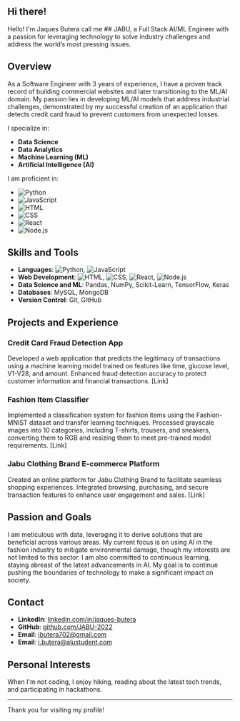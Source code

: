 ## Hi there!

Hello! I'm Jaques Butera call me ## JABU, a Full Stack AI/ML Engineer with a passion for leveraging technology to solve industry challenges and address the world’s most pressing issues.

## Overview

As a Software Engineer with 3 years of experience, I have a proven track record of building commercial websites and later transitioning to the ML/AI domain. My passion lies in developing ML/AI models that address industrial challenges, demonstrated by my successful creation of an application that detects credit card fraud to prevent customers from unexpected losses.

I specialize in:
- **Data Science**
- **Data Analytics**
- **Machine Learning (ML)**
- **Artificial Intelligence (AI)**

I am proficient in:
- ![Python](https://img.shields.io/badge/Python-3776AB?logo=python&logoColor=white)
- ![JavaScript](https://img.shields.io/badge/JavaScript-F7DF1E?logo=javascript&logoColor=black)
- ![HTML](https://img.shields.io/badge/HTML-E34F26?logo=html5&logoColor=white)
- ![CSS](https://img.shields.io/badge/CSS-1572B6?logo=css3&logoColor=white)
- ![React](https://img.shields.io/badge/React-61DAFB?logo=react&logoColor=black)
- ![Node.js](https://img.shields.io/badge/Node.js-339933?logo=node.js&logoColor=white)

## Skills and Tools

- **Languages**: ![Python](https://img.shields.io/badge/Python-3776AB?logo=python&logoColor=white), ![JavaScript](https://img.shields.io/badge/JavaScript-F7DF1E?logo=javascript&logoColor=black)
- **Web Development**: ![HTML](https://img.shields.io/badge/HTML-E34F26?logo=html5&logoColor=white), ![CSS](https://img.shields.io/badge/CSS-1572B6?logo=css3&logoColor=white), ![React](https://img.shields.io/badge/React-61DAFB?logo=react&logoColor=black), ![Node.js](https://img.shields.io/badge/Node.js-339933?logo=node.js&logoColor=white)
- **Data Science and ML**: Pandas, NumPy, Scikit-Learn, TensorFlow, Keras
- **Databases**: MySQL, MongoDB
- **Version Control**: Git, GitHub

## Projects and Experience

### Credit Card Fraud Detection App
Developed a web application that predicts the legitimacy of transactions using a machine learning model trained on features like time, glucose level, V1-V28, and amount. Enhanced fraud detection accuracy to protect customer information and financial transactions. [Link]

### Fashion Item Classifier
Implemented a classification system for fashion items using the Fashion-MNIST dataset and transfer learning techniques. Processed grayscale images into 10 categories, including T-shirts, trousers, and sneakers, converting them to RGB and resizing them to meet pre-trained model requirements. [Link]

### Jabu Clothing Brand E-commerce Platform
Created an online platform for Jabu Clothing Brand to facilitate seamless shopping experiences. Integrated browsing, purchasing, and secure transaction features to enhance user engagement and sales. [Link]

## Passion and Goals

I am meticulous with data, leveraging it to derive solutions that are beneficial across various areas. My current focus is on using AI in the fashion industry to mitigate environmental damage, though my interests are not limited to this sector. I am also committed to continuous learning, staying abreast of the latest advancements in AI. My goal is to continue pushing the boundaries of technology to make a significant impact on society.

## Contact

- **LinkedIn**: [linkedin.com/in/jaques-butera](https://linkedin.com/in/jaques-butera)
- **GitHub**: [github.com/JABU-2022](https://github.com/JABU-2022)
- **Email**: [jbutera702@gmail.com](mailto:jbutera702@gmail.com)
- **Email**: [j.butera@alustudent.com](mailto:j.butera@alustudent.com)

## Personal Interests

When I'm not coding, I enjoy hiking, reading about the latest tech trends, and participating in hackathons.

---

Thank you for visiting my profile!
